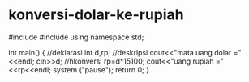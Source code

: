 # konversi-dolar-ke-rupiah


#include<iostream>
#include<cstdlib>
using namespace std;

int main()
{
    //deklarasi
    int d,rp;
    //deskripsi
    cout<<"mata uang dolar ="<<endl;
    cin>>d;
    //hkonversi
    rp=d*15100;
    cout<<"uang rupiah ="<<rp<<endl;
    system ("pause");
    return 0;
}

